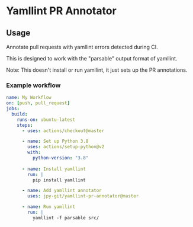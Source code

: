 # Yamllint PR Annotator

## Usage

Annotate pull requests with yamllint errors detected during CI.

This is designed to work with the "parsable" output format of yamllint.

Note: This doesn't install or run yamllint, it just sets up the PR annotations.

### Example workflow

```yaml
name: My Workflow
on: [push, pull_request]
jobs:
  build:
    runs-on: ubuntu-latest
    steps:
      - uses: actions/checkout@master

      - name: Set up Python 3.8
        uses: actions/setup-python@v2
        with:
          python-version: "3.8"
        
      - name: Install yamllint
        run: |
          pip install yamllint

      - name: Add yamllint annotator
        uses: jpy-git/yamllint-pr-annotator@master

      - name: Run yamllint
        run: |
          yamllint -f parsable src/
```
